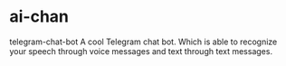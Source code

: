# ai-chan
telegram-chat-bot
A cool Telegram chat bot. Which is able to recognize your speech through voice messages and text through text messages.
